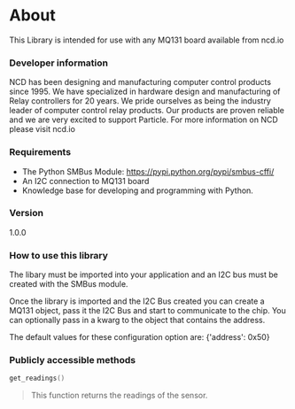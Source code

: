 
# About

This Library is intended for use with any MQ131 board available from ncd.io

### Developer information
NCD has been designing and manufacturing computer control products since 1995.  We have specialized in hardware design and manufacturing of Relay controllers for 20 years.  We pride ourselves as being the industry leader of computer control relay products.  Our products are proven reliable and we are very excited to support Particle.  For more information on NCD please visit ncd.io

### Requirements
- The Python SMBus Module: https://pypi.python.org/pypi/smbus-cffi/
- An I2C connection to MQ131 board
- Knowledge base for developing and programming with Python.

### Version
1.0.0

### How to use this library

The libary must be imported into your application and an I2C bus must be created with the SMBus module.

Once the library is imported and the I2C Bus created you can create a MQ131 object, pass it the I2C Bus and start to communicate to the chip.  You can optionally pass in a kwarg to the object that contains the address.

The default values for these configuration option are:
{'address': 0x50}

### Publicly accessible methods
```cpp
get_readings()
```
>This function returns the readings of the sensor.
